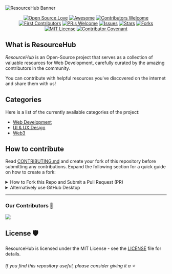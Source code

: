 


![ResourceHub Banner](images/ResourceHub-Banner.png)

<div align="center">
  
[![Open Source Love](https://firstcontributions.github.io/open-source-badges/badges/open-source-v1/open-source.svg)](https://github.com/firstcontributions/open-source-badges)
[![Awesome](https://cdn.rawgit.com/sindresorhus/awesome/d7305f38d29fed78fa85652e3a63e154dd8e8829/media/badge.svg)](https://github.com/sindresorhus/awesome)
[![Contributors Welcome](https://img.shields.io/badge/contributors-welcome-0b7cbd)](https://github.com/nikohoffren/fork-commit-merge/pulls)
[![First Contributors](https://img.shields.io/badge/first-contributors-0b7cbd)](https://github.com/nikohoffren/fork-commit-merge/pulls)
[![PR:s Welcome](https://img.shields.io/badge/PR:s-welcome-0b7cbd)](https://github.com/nikohoffren/fork-commit-merge/pulls)
[![Issues](https://img.shields.io/github/issues/jfmartinz/ResourceHub.svg?style=flat)](https://github.com/jfmartinz/ResourceHub/issues)
[![Stars](https://img.shields.io/github/stars/jfmartinz/ResourceHub.svg?style=flat)](https://github.com/jfmartinz/ResourceHub/stars)
[![Forks](https://img.shields.io/github/forks/jfmartinz/ResourceHub.svg?style=flat)](https://github.com/jfmartinz/ResourceHub/forks)
[![MIT License](https://badges.frapsoft.com/os/mit/mit.svg?v=103)](https://opensource.org/licenses/mit-license.php)
[![Contributor Covenant](https://img.shields.io/badge/Contributor%20Covenant-2.1-4baaaa.svg)](code_of_conduct.md)
</div>

## What is ResourceHub

_ResourceHub_ is an Open-Source project that serves as a collection of valuable resources for Web Development, carefully curated by the amazing contributors in the community.

You can contribute with helpful resources you've discovered on the internet and share them with us!

## Categories

Here is a list of the currently available categories of the project:<br>
- [Web Development](https://github.com/jfmartinz/ResourceHub/tree/main/Web%20Development)
- [UI & UX Design](https://github.com/jfmartinz/ResourceHub/tree/main/UI-UX%20Design)
- [Web3](https://github.com/jfmartinz/ResourceHub/tree/main/Web3)


## How to contribute
Read [CONTRIBUTING.md](https://github.com/jfmartinz/ResourceHub/blob/main/CONTRIBUTING.md) and create your fork of this repository before submitting any contributions.
Expand the following section for a quick guide on how to create a fork:

<details>
  <summary>How to Fork this Repo and Submit a Pull Request (PR)</summary>

### 1. Create a Fork

Click the **Fork** button at the top right of this repository to create your copy.

### 2. Clone Your Fork

Clone the forked repository to your local machine by following these steps:

 1. Open the forked repository in your GitHub account. 
 2. Click on the **Code** button. 
 3. Select the HTTPS option in the **Local** tab.
 4. Click the **'Copy to clipboard'** icon.


Open a terminal and run the `clone` command followed by the URL you just copied.
For example:

```bash
git clone https://github.com/jfmartinz/ResourceHub.git
```

### 3. Create a branch

Go to the repository directory on your computer using the `cd` command. For example:

```bash
cd ResourceHub
```

Create a new branch and switch to it using the `git checkout` command. Give it a name that is descriptive of the changes you are introducing.

```bash
git checkout -b 'new-branch-name'
```

> Note: Replace `'new-branch-name'` with the branch name of your choice.

### 4. Make your changes

Navigate to the category where you want your resources to be added. Once you've identified the appropriate category and have your resource in mind, proceed to make the necessary changes within that specific category.

### 5. Stage and commit your changes:

- Stage your changes using the `git add .` command. 
- Commit your staged changes using the `git commit` command.
- Use a descriptive commit message that explains the purpose of your changes.
For example:

```bash
git add .
```

```bash
git commit -m "Your descriptive commit message here"
```

> Note: Replace "Your descriptive commit message here" with a concise and informative message.

### 6. Push your changes:

Pushing is how you transfer commits from your local repository to a remote one. To push use the command `git push origin` followed by your branch name.

```bash
git push origin 'your-branch-name'
```

> Note: Replace 'your-branch-name' with the name of your branch.

### 5. Submit your changes for review

If you go to your repository on GitHub, you'll see a `Compare & Pull Request` button. Click on it to submit your PR.


#### Congratulations on successfully submitting your PR to our project! 🎉

> Please consider sharing this repository with other developers to help increase its visibility and reach. 👍

</details>

<details>
  <summary>Alternatively use GitHub Desktop</summary>

### 1. Open GitHub Desktop

Launch GitHub Desktop and log in to your GitHub account.

### 2. Clone the Repository

If you haven't cloned the ResourceHub repository yet, you can do so by 
1. Clicking on the "File" menu and selecting "Clone Repository."
2. Choose the ResourceHub repository from the list of repositories on GitHub and clone it to your local machine.

### 3. Switch to the Correct Branch

1. Ensure you are on the branch that you want to submit a pull request for.
2. If you need to switch branches, you can do so by clicking on the "Current Branch" dropdown menu and selecting the desired branch.

### 4. Make the desired changes

Make your changes to the code or files in the repository using your preferred code editor.

### 5. Commit Changes

1. In GitHub Desktop, you'll see a list of the files you've changed.
2. Check the box next to each file you want to include in the commit.
3. Enter a summary and description for your changes in the "Summary" and "Description" fields, respectively.
4. Click the "Commit to <branch-name>" button to commit your changes to the local branch.

### 6. Push Changes to GitHub

After committing your changes, click the "Push origin" button in the top right corner of GitHub Desktop to push your changes to your forked repository on GitHub.

### 7. Create a Pull Request

1. Go to the GitHub website and navigate to your fork of the ResourceHub repository.
2. You should see a button to "Compare & pull request" between your fork and the original repository. Click on it.

### 8. Review and Submit

1. On the pull request page, review your changes and add any additional information, such as a title and description, that you want to include with your pull request.
2. Once you're satisfied, click the "Create pull request" button to submit your pull request.

### 9. Wait for Review

Your pull request will now be available for review by the project maintainers. They may provide feedback or ask for changes before merging your pull request into the main branch of the ResourceHub repository.

#### Congratulations on successfully submitting your PR to our project! 🎉 
#### If you find ResourceHub useful, please consider giving it a star! ⭐️
</details>

---







  
 ### Our Contributors 🤝
 
<a href="https://github.com/jfmartinz/ResourceHub/graphs/contributors">
  <img src="https://contrib.rocks/image?repo=jfmartinz/ResourceHub" />
</a>




## License 🛡️

ResourceHub is licensed under the MIT License - see the [LICENSE](https://github.com/jfmartinz/ResourceHub/blob/main/LICENSE) file for details.
<br>

###### If you find this repository useful, please consider giving it a ⭐️
